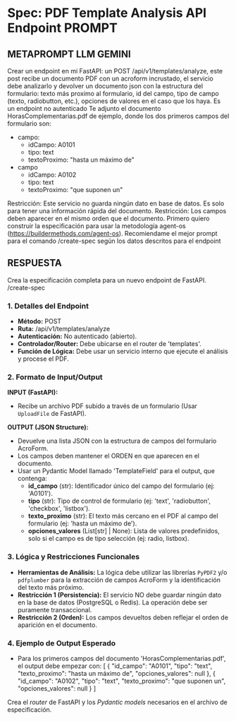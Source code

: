 # Spec: PDF Template Analysis API Endpoint PROMPT

## METAPROMPT LLM GEMINI

Crear un endpoint en mi FastAPI: un POST /api/v1/templates/analyze, este post recibe un documento PDF con un acroform incrustado, el servicio debe analizarlo y devolver un documento json con la estructura del formulario: texto más proximo al formulario, id del campo, tipo de campo (texto, radiobutton, etc.), opciones de valores en el caso que los haya.
Es un endpoint no autenticado
Te adjunto el documento HorasComplementarias.pdf de ejemplo, donde los dos primeros campos del formulario son:

- campo:
  - idCampo: A0101
  - tipo: text
  - textoProximo: "hasta un máximo de"
- campo
  - idCampo: A0102
  - tipo: text
  - textoProximo: "que suponen un"

Restricción: Este servicio no guarda ningún dato en base de datos. Es solo para tener una información rápida del documento.
Restricción: Los campos deben aparecer en el mismo orden que el documento.
Primero quiero construir la especificación para usar la metodología agent-os (https://buildermethods.com/agent-os). Recomiendame el mejor prompt para el comando /create-spec según los datos descritos para el endpoint

## RESPUESTA

Crea la especificación completa para un nuevo endpoint de FastAPI.
/create-spec

### 1. Detalles del Endpoint

- **Método:** POST
- **Ruta:** /api/v1/templates/analyze
- **Autenticación:** No autenticado (abierto).
- **Controlador/Router:** Debe ubicarse en el router de 'templates'.
- **Función de Lógica:** Debe usar un servicio interno que ejecute el análisis y procese el PDF.

### 2. Formato de Input/Output

**INPUT (FastAPI):**

- Recibe un archivo PDF subido a través de un formulario (Usar `UploadFile` de FastAPI).

**OUTPUT (JSON Structure):**

- Devuelve una lista JSON con la estructura de campos del formulario AcroForm.
- Los campos deben mantener el ORDEN en que aparecen en el documento.
- Usar un Pydantic Model llamado 'TemplateField' para el output, que contenga:
  - **id_campo** (str): Identificador único del campo del formulario (ej: 'A0101').
  - **tipo** (str): Tipo de control de formulario (ej: 'text', 'radiobutton', 'checkbox', 'listbox').
  - **texto_proximo** (str): El texto más cercano en el PDF al campo del formulario (ej: 'hasta un máximo de').
  - **opciones_valores** (List[str] | None): Lista de valores predefinidos, solo si el campo es de tipo selección (ej: radio, listbox).

### 3. Lógica y Restricciones Funcionales

- **Herramientas de Análisis:** La lógica debe utilizar las librerías `PyPDF2` y/o `pdfplumber` para la extracción de campos AcroForm y la identificación del texto más próximo.
- **Restricción 1 (Persistencia):** El servicio NO debe guardar ningún dato en la base de datos (PostgreSQL o Redis). La operación debe ser puramente transaccional.
- **Restricción 2 (Orden):** Los campos devueltos deben reflejar el orden de aparición en el documento.

### 4. Ejemplo de Output Esperado

- Para los primeros campos del documento 'HorasComplementarias.pdf', el output debe empezar con:
  [
  {
  "id_campo": "A0101",
  "tipo": "text",
  "texto_proximo": "hasta un máximo de",
  "opciones_valores": null
  },
  {
  "id_campo": "A0102",
  "tipo": "text",
  "texto_proximo": "que suponen un",
  "opciones_valores": null
  }
  ]

Crea el _router_ de FastAPI y los _Pydantic models_ necesarios en el archivo de especificación.
